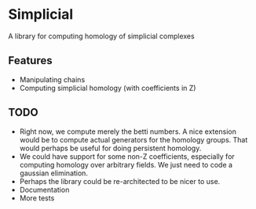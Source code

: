 # Simplicial

A library for computing homology of simplicial complexes

## Features
- Manipulating chains
- Computing simplicial homology (with coefficients in Z)

## TODO
- Right now, we compute merely the betti numbers. A nice
  extension would be to compute actual generators for the
  homology groups. That would perhaps be useful for doing
  persistent homology.
- We could have support for some non-Z coefficients,
  especially for computing homology over arbitrary fields.
  We just need to code a gaussian elimination.
- Perhaps the library could be re-architected to be nicer to use.
- Documentation
- More tests
